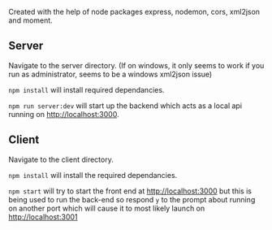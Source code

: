 Created with the help of node packages express, nodemon, cors, xml2json and moment.

## Server

Navigate to the server directory. (If on windows, it only seems to work if you run as administrator, seems to be a windows xml2json issue)

`npm install` will install required dependancies.

`npm run server:dev` will start up the backend which acts as a local api running on [http://localhost:3000](http://localhost:3000).

## Client

Navigate to the client directory.

`npm install` will install the required dependancies.

`npm start` will try to start the front end at [http://localhost:3000](http://localhost:3000) but this is being used to run the back-end so respond `y` to the prompt about running on another port which will cause it to most likely launch on [http://localhost:3001](http://localhost:3001)

